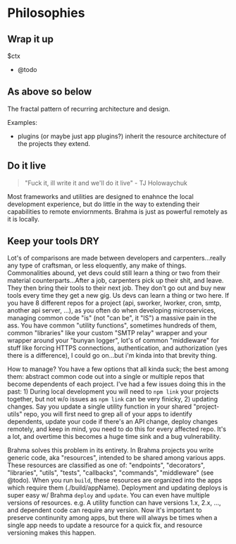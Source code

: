 # Philosophies

## Wrap it up
$ctx
- @todo

## As above so below
The fractal pattern of recurring architecture and design.

Examples:
- plugins (or maybe just app plugins?) inherit the resource architecture of the projects they extend.

## Do it live

> "Fuck it, ill write it and we'll do it live" - TJ Holowaychuk

Most frameworks and utilities are designed to enahnce the local development experience, but do little in the way to extending their capabilities to remote enviornments. Brahma is just as powerful remotely as it is locally.

## Keep your tools DRY

Lot's of comparisons are made between developers and carpenters...really any type of craftsman, or less eloquently, any make of things. Commonalities abound, yet devs could still learn a thing or two from their material counterparts...After a job, carpenters pick up their shit, and leave. They then bring their tools to their next job. They don't go out and buy new tools every time they get a new gig. Us devs can learn a thing or two here. If you have 8 different repos for a project (api, sworker, lworker, cron, smtp, another api server, ...), as you often do when developing microservices, managing common code "is" (not "can be", it "IS") a massive pain in the ass. You have common "utility functions", sometimes hundreds of them, common "libraries" like your custom "SMTP relay" wrapper and your wrapper around your "bunyan logger", lot's of common "middleware" for stuff like forcing HTTPS connections, authentication, and authorization (yes there is a difference), I could go on...but i'm kinda into that brevity thing.

How to manage? You have a few options that all kinda suck; the best among them: abstract common code out into a single or multiple repos that become dependents of each project. I've had a few issues doing this in the past: 1) During local development you will need to `npm link` your projects together, but not w/o issues as `npm link` can be very finicky, 2) updating changes. Say you update a single utility function in your shared "project-utils" repo, you will first need to grep all of your apps to identify dependents, update your code if there's an API change, deploy changes remotely, and keep in mind, you need to do this for every affected repo. It's a lot, and overtime this becomes a huge time sink and a bug vulnerability.

Brahma solves this problem in its entirety. In Brahma projects you write generic code, aka "resources", intended to be shared among various apps. These resources are classified as one of: "endpoints", "decorators", "libraries", "utils", "tests", "callbacks", "commands", "middleware" (see @todo). When you run `build`, these resources are organized into the apps which require them (./build/appName). Deployment and updating deploys is super easy w/ Brahma `deploy` and `update`. You can even have multiple versions of resources. e.g. A utility function can have versions 1.x, 2.x, ..., and dependent code can require any version. Now it's important to preserve continunity among apps, but there will always be times when a single app needs to update a resource for a quick fix, and resource versioning makes this happen.
